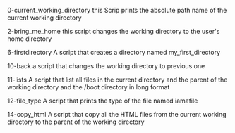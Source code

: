 0-current_working_directory
this Scrip prints the absolute path name of the current working directory

2-bring_me_home
this script changes the working directory to the user's home directory

6-firstdirectory
A script  that creates a directory named my_first_directory

10-back
a script that changes the working directory to previous one

11-lists
A script that list all files in the current directory and the parent of the working directory and the /boot directory in long format

12-file_type
A script that prints the type of the file named iamafile

14-copy_html
A script that copy all the HTML files from the current working directory to the parent of the working directory


